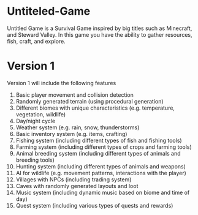 # Untiteled-Game
Untitled Game is a Survival Game inspired by big titles such as Minecraft, and Steward Valley.
In this game you have the ability to gather resources, fish, craft, and explore.

# Version 1
Version 1 will include the following features
1. Basic player movement and collision detection
2. Randomly generated terrain (using procedural generation)
3. Different biomes with unique characteristics (e.g. temperature, vegetation, wildlife)
4. Day/night cycle
5. Weather system (e.g. rain, snow, thunderstorms)
6. Basic inventory system (e.g. items, crafting)
7. Fishing system (including different types of fish and fishing tools)
8. Farming system (including different types of crops and farming tools)
9. Animal breeding system (including different types of animals and breeding tools)
10. Hunting system (including different types of animals and weapons)
11. AI for wildlife (e.g. movement patterns, interactions with the player)
12. Villages with NPCs (including trading system)
13. Caves with randomly generated layouts and loot
14. Music system (including dynamic music based on biome and time of day)
15. Quest system (including various types of quests and rewards)